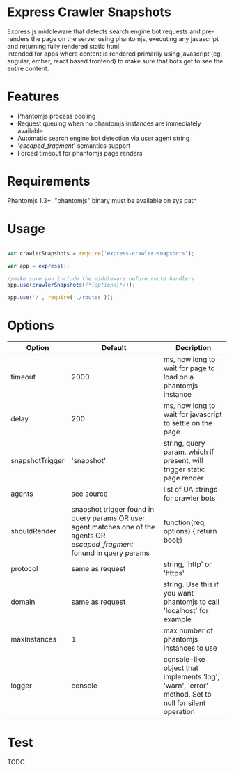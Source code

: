 Express Crawler Snapshots
=====================================
Express.js middleware that detects search engine bot requests and pre-renders the page on the server using phantomjs, executing any javascript and returning fully rendered static html.  
Intended for apps where content is rendered primarily using javascript (eg, angular, ember, react based frontend) to make sure that bots get to see the entire content.  

# Features

* Phantomjs process pooling
* Request queuing when no phantomjs instances are immediately available
* Automatic search engine bot detection via user agent string
* '_escaped_fragment_' semantics support
* Forced timeout for phantomjs page renders


# Requirements

Phantomjs 1.3+. "phantomjs" binary must be available on sys path

# Usage

```javascript

var crawlerSnapshots = require('express-crawler-snapshots');

var app = express();

//make sure you include the middleware before route handlers
app.use(crawlerSnapshots(/*{options}*/));

app.use('/', require('./routes'));
```

# Options

Option       |  Default      | Decription
-------------|---------------|------------
timeout      | 2000          | ms, how long to wait for page to load on a phantomjs instance
delay        |  200          | ms, how long to wait for javascript to settle on the page
snapshotTrigger| 'snapshot'  | string, query param, which if present, will trigger static page render
agents       |see source     | list of UA strings for crawler bots
shouldRender | snapshot trigger found in query params OR user agent matches one of the agents OR _escaped_fragment_ fonund in query params | function(req, options) { return bool;}
protocol     | same as request | string, 'http' or 'https'
domain       | same as request | string. Use this if you want phantomjs to call 'localhost' for example
maxInstances | 1               | max number of phantomjs instances to use
logger       | console         | console-like object that implements 'log', 'warn', 'error' method. Set to null for silent operation


# Test

TODO  